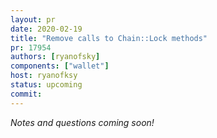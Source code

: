 ```yaml
---
layout: pr
date: 2020-02-19
title: "Remove calls to Chain::Lock methods"
pr: 17954
authors: [ryanofsky]
components: ["wallet"]
host: ryanofksy
status: upcoming
commit:
---
```


_Notes and questions coming soon!_

<!-- TODO: uncomment and add meeting log
## Notes

## Questions

## Meeting Log
```
```
--->
